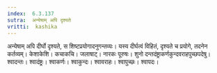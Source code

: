 ```yaml
---
index:  6.3.137
sutra:  अन्येषाम् अपि दृश्यते
vritti:  kashika 
---
```


अन्येषाम् अपि दीर्घो दृश्यते, स शिष्टप्रयोगादनुगन्तव्यः। यस्य दीर्घत्वं विहितं, दृश्यते च प्रयोगे, तदनेन कर्तव्यम्। केशाकेशि। कचाकचि। जलाषाट्। नारकः पूरुषः। शुनो दन्तदंष्ट्राकर्णकुन्दवराहपुच्छपदेषु। श्वादन्तः। श्वादंष्ट्रः। श्वाकर्णः। श्वाकुन्दः। श्वावराहः। श्वापुच्छः। श्वापदः।

